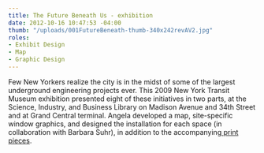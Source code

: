 ```yaml
---
title: The Future Beneath Us - exhibition
date: 2012-10-16 10:47:53 -04:00
thumb: "/uploads/001FutureBeneath-thumb-340x242revAV2.jpg"
roles:
- Exhibit Design
- Map
- Graphic Design
---
```

Few New Yorkers realize the city is in the midst of some of the largest underground engineering projects ever. This 2009 New York Transit Museum exhibition presented eight of these initiatives in two parts, at the Science, Industry, and Business Library on Madison Avenue and 34th Street and at Grand Central terminal. Angela developed a map, site-specific window graphics, and designed the installation for each space (in collaboration with Barbara Suhr), in addition to the accompanying<a href="http://thegraphicsoffice.com/portfolio/the-future-beneath-us-print/"> print pieces</a>.
